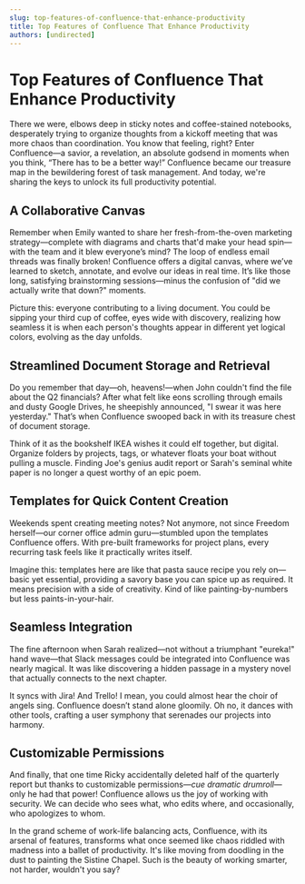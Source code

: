 ```yaml
---
slug: top-features-of-confluence-that-enhance-productivity
title: Top Features of Confluence That Enhance Productivity
authors: [undirected]
---
```



# Top Features of Confluence That Enhance Productivity

There we were, elbows deep in sticky notes and coffee-stained notebooks, desperately trying to organize thoughts from a kickoff meeting that was more chaos than coordination. You know that feeling, right? Enter Confluence—a savior, a revelation, an absolute godsend in moments when you think, “There has to be a better way!” Confluence became our treasure map in the bewildering forest of task management. And today, we're sharing the keys to unlock its full productivity potential.

## A Collaborative Canvas

Remember when Emily wanted to share her fresh-from-the-oven marketing strategy—complete with diagrams and charts that'd make your head spin—with the team and it blew everyone’s mind? The loop of endless email threads was finally broken! Confluence offers a digital canvas, where we’ve learned to sketch, annotate, and evolve our ideas in real time. It’s like those long, satisfying brainstorming sessions—minus the confusion of "did we actually write that down?" moments.

Picture this: everyone contributing to a living document. You could be sipping your third cup of coffee, eyes wide with discovery, realizing how seamless it is when each person's thoughts appear in different yet logical colors, evolving as the day unfolds.

## Streamlined Document Storage and Retrieval

Do you remember that day—oh, heavens!—when John couldn't find the file about the Q2 financials? After what felt like eons scrolling through emails and dusty Google Drives, he sheepishly announced, "I swear it was here yesterday." That’s when Confluence swooped back in with its treasure chest of document storage.

Think of it as the bookshelf IKEA wishes it could elf together, but digital. Organize folders by projects, tags, or whatever floats your boat without pulling a muscle. Finding Joe's genius audit report or Sarah's seminal white paper is no longer a quest worthy of an epic poem.

## Templates for Quick Content Creation

Weekends spent creating meeting notes? Not anymore, not since Freedom herself—our corner office admin guru—stumbled upon the templates Confluence offers. With pre-built frameworks for project plans, every recurring task feels like it practically writes itself.

Imagine this: templates here are like that pasta sauce recipe you rely on—basic yet essential, providing a savory base you can spice up as required. It means precision with a side of creativity. Kind of like painting-by-numbers but less paints-in-your-hair.

## Seamless Integration

The fine afternoon when Sarah realized—not without a triumphant "eureka!" hand wave—that Slack messages could be integrated into Confluence was nearly magical. It was like discovering a hidden passage in a mystery novel that actually connects to the next chapter.

It syncs with Jira! And Trello! I mean, you could almost hear the choir of angels sing. Confluence doesn’t stand alone gloomily. Oh no, it dances with other tools, crafting a user symphony that serenades our projects into harmony.

## Customizable Permissions

And finally, that one time Ricky accidentally deleted half of the quarterly report but thanks to customizable permissions—*cue dramatic drumroll*—only he had that power! Confluence allows us the joy of working with security. We can decide who sees what, who edits where, and occasionally, who apologizes to whom.

In the grand scheme of work-life balancing acts, Confluence, with its arsenal of features, transforms what once seemed like chaos riddled with madness into a ballet of productivity. It's like moving from doodling in the dust to painting the Sistine Chapel. Such is the beauty of working smarter, not harder, wouldn't you say?

